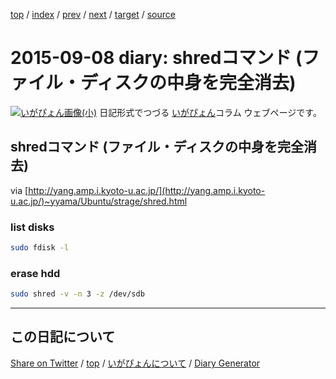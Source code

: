 [top](../index.html) 
 / [index](index.html) 
 / [prev](https://igapyon.github.io/diary/2015/ig150907.html) 
 / [next](https://igapyon.github.io/diary/2015/ig150909.html) 
 / [target](https://igapyon.github.io/diary/2015/ig150908.html) 
 / [source](https://github.com/igapyon/diary/blob/gh-pages/2015/ig150908.html.src.md) 

2015-09-08 diary: shredコマンド (ファイル・ディスクの中身を完全消去)
=====================================================================================================
[![いがぴょん画像(小)](https://igapyon.github.io/diary/images/iga200306s.jpg "いがぴょん")](https://igapyon.github.io/diary/memo/memoigapyon.html) 日記形式でつづる [いがぴょん](https://igapyon.github.io/diary/memo/memoigapyon.html)コラム ウェブページです。

## shredコマンド (ファイル・ディスクの中身を完全消去)


via [http://yang.amp.i.kyoto-u.ac.jp/](http://yang.amp.i.kyoto-u.ac.jp/)~yyama/Ubuntu/strage/shred.html


### list disks


```sh
sudo fdisk -l
```



### erase hdd


```sh
sudo shred -v -n 3 -z /dev/sdb
```



----------------------------------------------------------------------------------------------------

## この日記について

[Share on Twitter](https://twitter.com/intent/tweet?hashtags=igapyon%2Cdiary%2C%E3%81%84%E3%81%8C%E3%81%B4%E3%82%87%E3%82%93&text=shred%E3%82%B3%E3%83%9E%E3%83%B3%E3%83%89+%28%E3%83%95%E3%82%A1%E3%82%A4%E3%83%AB%E3%83%BB%E3%83%87%E3%82%A3%E3%82%B9%E3%82%AF%E3%81%AE%E4%B8%AD%E8%BA%AB%E3%82%92%E5%AE%8C%E5%85%A8%E6%B6%88%E5%8E%BB%29&url=https%3A%2F%2Figapyon.github.io%2Fdiary%2F2015%2Fig150908.html) / [top](../index.html) / [いがぴょんについて](https://igapyon.github.io/diary/memo/memoigapyon.html) / [Diary Generator](https://github.com/igapyon/igapyonv3)
